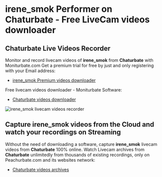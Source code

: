 # irene_smok Performer on Chaturbate - Free LiveCam videos downloader

## Chaturbate Live Videos Recorder

Monitor and record livecam videos of **irene_smok** from **Chaturbate** with Moniturbate.com
Get a premium trial for free by just and only registering with your Email address:
* [irene_smok Premium videos downloader](https://moniturbate.com/request-demo-licence-key.html)

Free livecam videos downloader - Moniturbate Software:
* [Chaturbate videos downloader](https://moniturbate.com/moniturbate-download-software.html)

![irene_smok livecam videos recorder](https://peachurnet.com/templates/moniturbate-software.png)


## Capture irene_smok videos from the Cloud and watch your recordings on Streaming

Without the need of downloading a software, capture **irene_smok** livecam videos from **Chaturbate** 100% online.
Watch Livecam archives from **Chaturbate** unlimitedly from thousands of existing recordings, only on Peachurbate.com and its websites network:
* [Chaturbate videos archives](https://peachurnet.com/)